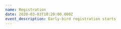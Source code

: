 ```yaml
---
name: Registration
date: 2020-03-03T10:20:00.000Z
event_description: Early-bird registration starts
---
```


